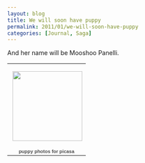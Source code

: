 ```yaml
---
layout: blog
title: We will soon have puppy
permalink: 2011/01/we-will-soon-have-puppy
categories: [Journal, Saga]
---
```


<p>And her name will be Mooshoo Panelli.</p>
<p><table style="width:194px;"><tr><td align="center" style="height:194px;background:url(https:///s/c/transparent_album_background.gif) no-repeat left"><a href="https://picasaweb.google.com/krister.axel/PuppyPhotosForPicasa?authkey=Gv1sRgCPnow6Cu-7zWigE&feat=embedwebsite"><img src="https://lh6.googleusercontent.com/_aJ4urxfgN9A/TVl8PwAiOdE/AAAAAAAAIg4/z_ieRzjgJ28/s160-c/PuppyPhotosForPicasa.jpg" width="160" height="160" style="margin:1px 0 0 4px;"></a></td></tr><tr><td style="text-align:center;font-family:arial,sans-serif;font-size:11px"><a href="https://picasaweb.google.com/krister.axel/PuppyPhotosForPicasa?authkey=Gv1sRgCPnow6Cu-7zWigE&feat=embedwebsite" style="color:#4D4D4D;font-weight:bold;text-decoration:none;">puppy photos for picasa</a></td></tr></table></p>
